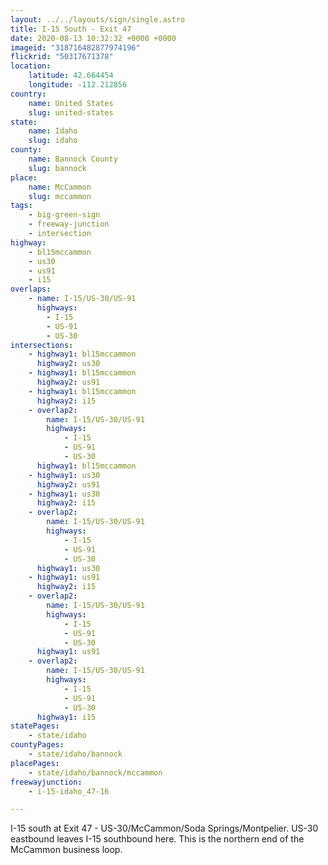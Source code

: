 ```yaml
---
layout: ../../layouts/sign/single.astro
title: I-15 South - Exit 47
date: 2020-08-13 10:32:32 +0000 +0000
imageid: "318716482877974196"
flickrid: "50317671378"
location:
    latitude: 42.664454
    longitude: -112.212856
country:
    name: United States
    slug: united-states
state:
    name: Idaho
    slug: idaho
county:
    name: Bannock County
    slug: bannock
place:
    name: McCammon
    slug: mccammon
tags:
    - big-green-sign
    - freeway-junction
    - intersection
highway:
    - bl15mccammon
    - us30
    - us91
    - i15
overlaps:
    - name: I-15/US-30/US-91
      highways:
        - I-15
        - US-91
        - US-30
intersections:
    - highway1: bl15mccammon
      highway2: us30
    - highway1: bl15mccammon
      highway2: us91
    - highway1: bl15mccammon
      highway2: i15
    - overlap2:
        name: I-15/US-30/US-91
        highways:
            - I-15
            - US-91
            - US-30
      highway1: bl15mccammon
    - highway1: us30
      highway2: us91
    - highway1: us30
      highway2: i15
    - overlap2:
        name: I-15/US-30/US-91
        highways:
            - I-15
            - US-91
            - US-30
      highway1: us30
    - highway1: us91
      highway2: i15
    - overlap2:
        name: I-15/US-30/US-91
        highways:
            - I-15
            - US-91
            - US-30
      highway1: us91
    - overlap2:
        name: I-15/US-30/US-91
        highways:
            - I-15
            - US-91
            - US-30
      highway1: i15
statePages:
    - state/idaho
countyPages:
    - state/idaho/bannock
placePages:
    - state/idaho/bannock/mccammon
freewayjunction:
    - i-15-idaho_47-16

---
```

I-15 south at Exit 47 - US-30/McCammon/Soda Springs/Montpelier.  US-30 eastbound leaves I-15 southbound here.  This is the northern end of the McCammon business loop.